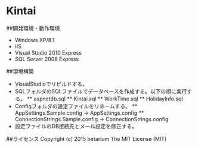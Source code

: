﻿# Kintai

##開発環境・動作環境
* Windows XP/8.1
* IIS
* Visual Studio 2010 Express
* SQL Server 2008 Express

##環境構築
* VisualStudioでリビルドする。
* SQLフォルダのSQLファイルでデータベースを作成する。以下の順に実行する。
** aspnetdb.sql
** Kintai.sql
** WorkTime.sql
** HolidayInfo.sql
* Configフォルダの設定ファイルをリネームする。
** AppSettings.Sample.config → AppSettings.config
** ConnectionStrings.Sample.config → ConnectionStrings.config
* 設定ファイルのDB接続先とメール設定を修正する。

##ライセンス
    Copyright (c) 2015 betarium
    The MIT License (MIT)

